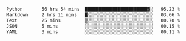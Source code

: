 <!--START_SECTION:waka-->

```txt
Python       56 hrs 54 mins  ███████████████████████▓░   95.23 %
Markdown     2 hrs 11 mins   █░░░░░░░░░░░░░░░░░░░░░░░░   03.66 %
Text         25 mins         ▒░░░░░░░░░░░░░░░░░░░░░░░░   00.70 %
JSON         5 mins          ░░░░░░░░░░░░░░░░░░░░░░░░░   00.15 %
YAML         3 mins          ░░░░░░░░░░░░░░░░░░░░░░░░░   00.11 %
```

<!--END_SECTION:waka-->
